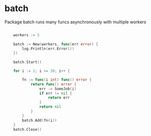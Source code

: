 # batch
Package batch runs many funcs asynchronously with multiple workers

```go

    workers := 5
    
	batch := New(workers, func(err error) {
		log.Println(err.Error())
	})
	
	batch.Start()

	for i := 1; i <= 10; i++ {

		fn := func(i int) func() error {
			return func() error {
			    err := SomeJob(i)
			    if err != nil {
			        return err
			    }
			    return nil
			}
		}
		batch.Add(fn(i))
	}
	batch.Close()

```